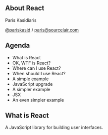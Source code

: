 ## About React

Paris Kasidiaris

[@pariskasid](https://twitter.com/pariskasid) / [paris@sourcelair.com](mailto:paris@sourcelair.com)


## Agenda

* What is React
* OK, WTF is React?
* Where can I use React?
* When should I use React?
* A simple example
* JavaScript upgrade
* A simpler example
* JSX
* An even simpler example


## What is React

A JavaScript library for building user interfaces.
